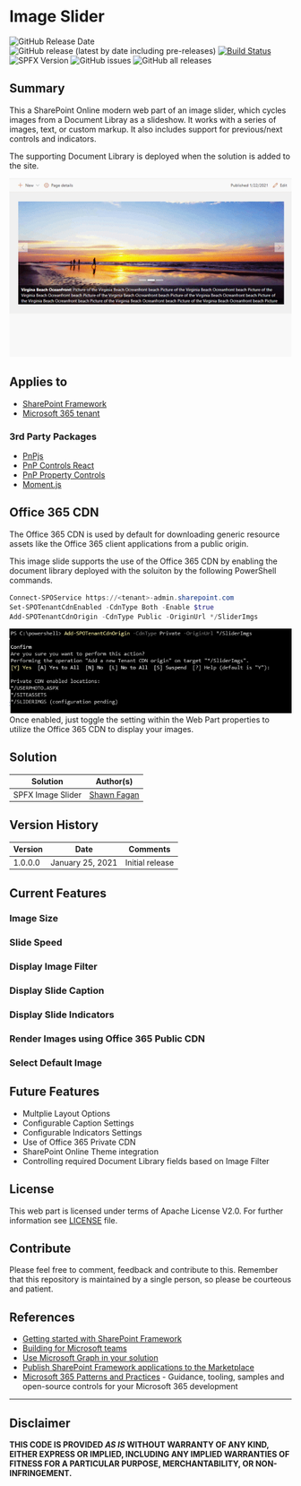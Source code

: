 # Image Slider
![GitHub Release Date](https://img.shields.io/github/release-date/fagansc/spfxImageSlider)
![GitHub release (latest by date including pre-releases)](https://img.shields.io/github/v/release/fagansc/spfxImageSlider?include_prereleases)
[![Build Status](https://dev.azure.com/scfagan/pipelineBuilds/_apis/build/status/spfx/ImageSlider?repoName=FaganSC%2FspfxImageSlider&branchName=master)](https://dev.azure.com/scfagan/pipelineBuilds/_build/latest?definitionId=19&repoName=FaganSC%2FspfxImageSlider&branchName=master)
![SPFX Version](https://img.shields.io/badge/SPFX%20Version-1.11-green.svg)
![GitHub issues](https://img.shields.io/github/issues/fagansc/spfxImageSlider)
![GitHub all releases](https://img.shields.io/github/downloads/fagansc/spfxImageSlider/total)
## Summary
This a SharePoint Online modern web part of an image slider, which cycles images from a Document Libray as a slideshow. It works with a series of images, text, or custom markup. It also includes support for previous/next controls and indicators.

The supporting Document Library is deployed when the solution is added to the site. 

![Screenshot](documentation/screenshot.gif)

## Applies to

- [SharePoint Framework](https://aka.ms/spfx)
- [Microsoft 365 tenant](https://docs.microsoft.com/en-us/sharepoint/dev/spfx/set-up-your-developer-tenant)

### 3rd Party Packages
* [PnPjs](https://pnp.github.io/pnpjs/)
* [PnP Controls React](https://pnp.github.io/sp-dev-fx-controls-react/)
* [PnP Property Controls](https://pnp.github.io/sp-dev-fx-property-controls/)
* [Moment.js](https://momentjs.com/)

## Office 365 CDN
The Office 365 CDN is used by default for downloading generic resource assets like the Office 365 client applications from a public origin.

This image slide supports the use of the Office 365 CDN by enabling the document library deployed with the soluiton by the following PowerShell commands. 
~~~powershell
Connect-SPOService https://<tenant>-admin.sharepoint.com
Set-SPOTenantCdnEnabled -CdnType Both -Enable $true
Add-SPOTenantCdnOrigin -CdnType Public -OriginUrl */SliderImgs
~~~
![PowerShell Output](/documentation/powershell.png)
Once enabled, just toggle the setting within the Web Part properties to utilize the Office 365 CDN to display your images. 
## Solution

Solution|Author(s)
--------|---------
SPFX Image Slider | [Shawn Fagan](https://twitter.com/fagansc)

## Version History

Version|Date|Comments
-------|----|--------
1.0.0.0|January 25, 2021|Initial release

## Current Features
### Image Size

### Slide Speed
### Display Image Filter

### Display Slide Caption

### Display Slide Indicators

### Render Images using Office 365 Public CDN

### Select Default Image

## Future Features
 - Multplie Layout Options
 - Configurable Caption Settings
 - Configurable Indicators Settings
 - Use of Office 365 Private CDN
 - SharePoint Online Theme integration
 - Controlling required Document Library fields based on Image Filter

## License
This web part is licensed under terms of Apache License V2.0. For further information see [LICENSE](LICENSE) file.

## Contribute
Please feel free to comment, feedback and contribute to this. Remember that this repository is maintained by a single person, so please be courteous and patient.

## References

- [Getting started with SharePoint Framework](https://docs.microsoft.com/en-us/sharepoint/dev/spfx/set-up-your-developer-tenant)
- [Building for Microsoft teams](https://docs.microsoft.com/en-us/sharepoint/dev/spfx/build-for-teams-overview)
- [Use Microsoft Graph in your solution](https://docs.microsoft.com/en-us/sharepoint/dev/spfx/web-parts/get-started/using-microsoft-graph-apis)
- [Publish SharePoint Framework applications to the Marketplace](https://docs.microsoft.com/en-us/sharepoint/dev/spfx/publish-to-marketplace-overview)
- [Microsoft 365 Patterns and Practices](https://aka.ms/m365pnp) - Guidance, tooling, samples and open-source controls for your Microsoft 365 development

---
## Disclaimer

**THIS CODE IS PROVIDED *AS IS* WITHOUT WARRANTY OF ANY KIND, EITHER EXPRESS OR IMPLIED, INCLUDING ANY IMPLIED WARRANTIES OF FITNESS FOR A PARTICULAR PURPOSE, MERCHANTABILITY, OR NON-INFRINGEMENT.**
